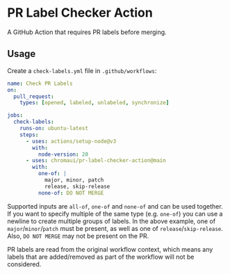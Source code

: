 # PR Label Checker Action

A GitHub Action that requires PR labels before merging.

## Usage

Create a `check-labels.yml` file in `.github/workflows`:

```yaml
name: Check PR Labels
on:
  pull_request:
    types: [opened, labeled, unlabeled, synchronize]

jobs:
  check-labels:
    runs-on: ubuntu-latest
    steps:
      - uses: actions/setup-node@v3
        with:
          node-version: 20
      - uses: chromaui/pr-label-checker-action@main
        with:
          one-of: |
            major, minor, patch
            release, skip-release
          none-of: DO NOT MERGE
```

Supported inputs are `all-of`, `one-of` and `none-of` and can be used together. If you want to specify multiple of the same type (e.g. `one-of`) you can use a newline to create multiple groups of labels. In the above example, one of `major`/`minor`/`patch` must be present, as well as one of `release`/`skip-release`. Also, `DO NOT MERGE` may not be present on the PR.

PR labels are read from the original workflow context, which means any labels that are added/removed as part of the workflow will not be considered.
